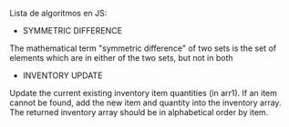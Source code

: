 Lista de algoritmos en JS:

- SYMMETRIC DIFFERENCE

The mathematical term "symmetric difference" of two sets is the set of elements which are in either of the two sets, but not in both

- INVENTORY UPDATE

Update the current existing inventory item quantities (in arr1).
If an item cannot be found, add the new item and quantity into the inventory array.
The returned inventory array should be in alphabetical order by item.
